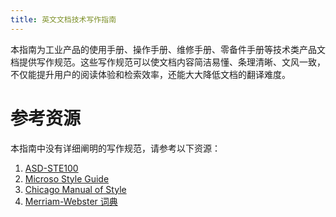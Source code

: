 ```yaml
---
title: 英文文档技术写作指南
---
```


本指南为工业产品的使用手册、操作手册、维修手册、零备件手册等技术类产品文档提供写作规范。这些写作规范可以使文档内容简洁易懂、条理清晰、文风一致，不仅能提升用户的阅读体验和检索效率，还能大大降低文档的翻译难度。

# 参考资源

本指南中没有详细阐明的写作规范，请参考以下资源：

1. [ASD-STE100][]
2. [Microso Style Guide][]
3. [Chicago Manual of Style][]
4. [Merriam-Webster 词典][]


<!-- 定义链接 -->
[ASD-STE100]: http://www.asd-ste100.org/request.html
[Microso Style Guide]: https://docs.microsoft.com/zh-cn/style-guide/welcome/
[Chicago Manual of Style]: https://www.chicagomanualofstyle.org/home.html
[Merriam-Webster 词典]: https://www.merriam-webster.com/
